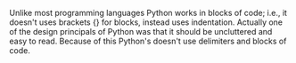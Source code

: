 Unlike most programming languages Python works in blocks of code;
i.e., it doesn't uses brackets {} for blocks, instead uses indentation. 
Actually one of the design principals of Python was that it should be uncluttered and easy to read.
Because of this Python's doesn't use delimiters and blocks of code.
